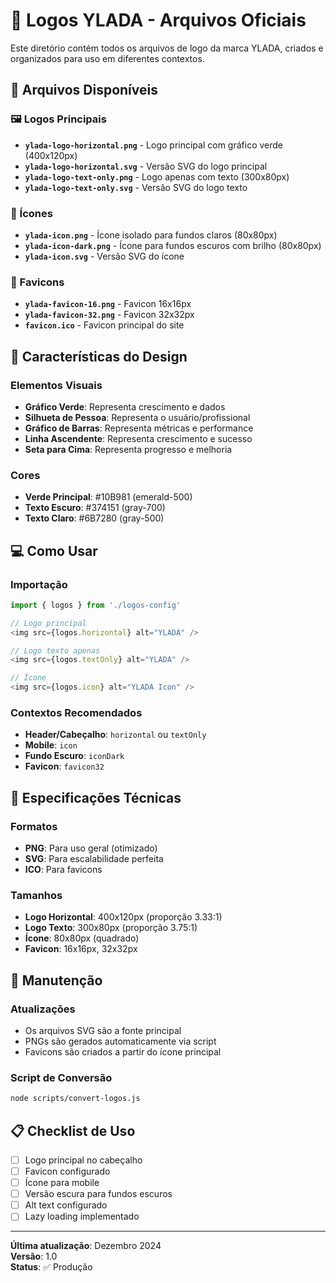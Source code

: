 # 🎨 Logos YLADA - Arquivos Oficiais

Este diretório contém todos os arquivos de logo da marca YLADA, criados e organizados para uso em diferentes contextos.

## 📁 Arquivos Disponíveis

### 🖼️ Logos Principais
- **`ylada-logo-horizontal.png`** - Logo principal com gráfico verde (400x120px)
- **`ylada-logo-horizontal.svg`** - Versão SVG do logo principal
- **`ylada-logo-text-only.png`** - Logo apenas com texto (300x80px)
- **`ylada-logo-text-only.svg`** - Versão SVG do logo texto

### 🎯 Ícones
- **`ylada-icon.png`** - Ícone isolado para fundos claros (80x80px)
- **`ylada-icon-dark.png`** - Ícone para fundos escuros com brilho (80x80px)
- **`ylada-icon.svg`** - Versão SVG do ícone

### 🔖 Favicons
- **`ylada-favicon-16.png`** - Favicon 16x16px
- **`ylada-favicon-32.png`** - Favicon 32x32px
- **`favicon.ico`** - Favicon principal do site

## 🎨 Características do Design

### Elementos Visuais
- **Gráfico Verde**: Representa crescimento e dados
- **Silhueta de Pessoa**: Representa o usuário/profissional
- **Gráfico de Barras**: Representa métricas e performance
- **Linha Ascendente**: Representa crescimento e sucesso
- **Seta para Cima**: Representa progresso e melhoria

### Cores
- **Verde Principal**: #10B981 (emerald-500)
- **Texto Escuro**: #374151 (gray-700)
- **Texto Claro**: #6B7280 (gray-500)

## 💻 Como Usar

### Importação
```javascript
import { logos } from './logos-config'

// Logo principal
<img src={logos.horizontal} alt="YLADA" />

// Logo texto apenas
<img src={logos.textOnly} alt="YLADA" />

// Ícone
<img src={logos.icon} alt="YLADA Icon" />
```

### Contextos Recomendados
- **Header/Cabeçalho**: `horizontal` ou `textOnly`
- **Mobile**: `icon`
- **Fundo Escuro**: `iconDark`
- **Favicon**: `favicon32`

## 📐 Especificações Técnicas

### Formatos
- **PNG**: Para uso geral (otimizado)
- **SVG**: Para escalabilidade perfeita
- **ICO**: Para favicons

### Tamanhos
- **Logo Horizontal**: 400x120px (proporção 3.33:1)
- **Logo Texto**: 300x80px (proporção 3.75:1)
- **Ícone**: 80x80px (quadrado)
- **Favicon**: 16x16px, 32x32px

## 🔧 Manutenção

### Atualizações
- Os arquivos SVG são a fonte principal
- PNGs são gerados automaticamente via script
- Favicons são criados a partir do ícone principal

### Script de Conversão
```bash
node scripts/convert-logos.js
```

## 📋 Checklist de Uso

- [ ] Logo principal no cabeçalho
- [ ] Favicon configurado
- [ ] Ícone para mobile
- [ ] Versão escura para fundos escuros
- [ ] Alt text configurado
- [ ] Lazy loading implementado

---

**Última atualização**: Dezembro 2024  
**Versão**: 1.0  
**Status**: ✅ Produção